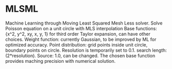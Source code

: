 # MLSML
Machine Learning through Moving Least Squared Mesh Less solver.
Solve Poisson equation on a unit circle with MLS interpolation
Base functions: {x^2, y^2, xy, x, y, 1} for third order Taylor expansion, can have other choices.
Weight function: currently Gaussian, to be improved by ML for optimized accuracy.
Point distribution: grid points inside unit circle, boundary points on circle.
Resolution is temporarily set to 0.1.
search length: (2*resolution).
Source: 1.0, can be changed. The chosen base function provides maching precision with numerical solution.
